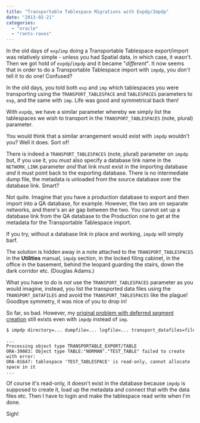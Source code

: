 ```yaml
---
title: "Transportable Tablespace Migrations with Expdp/Impdp"
date: "2013-02-21"
categories: 
  - "oracle"
  - "rants-raves"
---
```


In the old days of `exp`/`imp` doing a Transportable Tablespace export/import was relatively simple - unless you had Spatial data, in which case, it wasn't. Then we got hold of `expdp`/`impdp` and it became "_different_". It now seems that in order to do a Transportable Tablespace import with `impdp`, you _don't_ tell it to do one! Confused?

In the old days, you told both `exp` and `imp` which tablespaces you were transporting using the `TRANSPORT_TABLESPACE` and `TABLESPACES` parameters to `exp`, and the same with `imp`. Life was good and symmetrical back then!

With `expdp`, we have a similar parameter whereby we simply list the tablespaces we wish to transport in the `TRANSPORT_TABLESPACES` (note, plural) parameter.

You would think that a similar arrangement would exist with `impdp` wouldn't you? Well it does. Sort of!

There is indeed a `TRANSPORT_TABLESPACES` (note, plural) parameter on `impdp` but, if you use it, you _must_ also specify a database link name in the `NETWORK_LINK` parameter _and_ that link must exist in the importing database _and_ it must point back to the exporting database. There is no intermediate dump file, the metadata is unloaded from the source database over the database link. Smart?

Not quite. Imagine that you have a production database to export and then import into a QA database, for example. However, the two are on separate networks, and there's an air gap between the two. You cannot set up a database link from the QA database to the Production one to get at the metadata for the Transportable Tablespace import.

If you try, without a database link in place and working, `impdp` will simply barf.

The solution is hidden away in a note attached to the `TRANSPORT_TABLESPACES` in the **Utilities** manual, `impdp` section, in the locked filing cabinet, in the office in the basement, behind the leopard guarding the stairs, down the dark corridor etc. (Douglas Adams.)

What you have to do is _not_ use the `TRANSPORT_TABLESPACES` parameter as you would imagine, instead, you list the transported data files using the `TRANSPORT_DATAFILES` and avoid the `TRANSPORT_TABLESPACES` like the plague! Goodbye symmetry, it was nice of you to drop in!

So far, so bad. However, my [original problem with deferred segment creation](/posts/2012/11/oracles-deferred-segment-allocation-breaks-transportable-tablespace-imports/ "Oracle’s Deferred Segment Allocation Breaks Transportable Tablespace Imports.") still exists even with `impdp` instead of `imp`.

```bash
$ impdp directory=... dumpfile=... logfile=... transport_datafiles=file1.dbf ...
```
```text
...
Processing object type TRANSPORTABLE_EXPORT/TABLE
ORA-39083: Object type TABLE:"NORMAN"."TEST_TABLE" failed to create with error:
ORA-01647: tablespace 'TEST_TABLESPACE' is read-only, cannot allocate space in it
...
```

Of course it's read-only, it doesn't exist in the database because `impdp` is supposed to create it, load up the metadata and connect that with the data files etc. Then I have to login and make the tablespace read write when I'm done.

Sigh!
